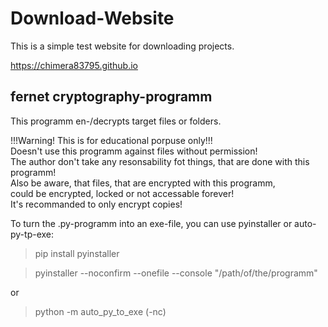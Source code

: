 # Download-Website
This is a simple test website for downloading projects.

https://chimera83795.github.io


## fernet cryptography-programm
This programm en-/decrypts target files or folders.

!!!Warning! This is for educational porpuse only!!!                  
Doesn't use this programm against files without permission!            
The author don't take any resonsability fot things, that are done with this programm!                                    
Also be aware, that files, that are encrypted with this programm,    
could be encrypted, locked or not accessable forever!                
It's recommanded to only encrypt copies!

To turn the .py-programm into an exe-file, you can use pyinstaller or auto-py-tp-exe:

>pip install pyinstaller 

>pyinstaller --noconfirm --onefile --console  "/path/of/the/programm"

or

>python -m auto_py_to_exe (-nc)
